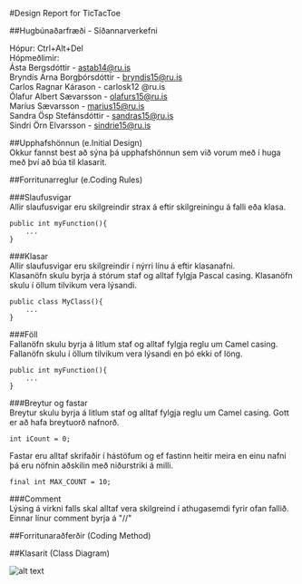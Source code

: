 #Design Report for TicTacToe

##Hugbúnaðarfræði - Síðannarverkefni

Hópur: Ctrl+Alt+Del <br />
Hópmeðlimir:<br />
Ásta Bergsdóttir - astab14@ru.is  <br />
Bryndís Arna Borgþórsdóttir - bryndis15@ru.is <br />
Carlos Ragnar Kárason - carlosk12 @ru.is  <br />
Ólafur Albert Sævarsson - olafurs15@ru.is  <br />
Maríus Sævarsson - marius15@ru.is  <br />
Sandra Ösp Stefánsdóttir - sandras15@ru.is  <br />
Sindri Örn Elvarsson - sindrie15@ru.is  <br />

##Upphafshönnun (e.Initial Design) <br />
Okkur fannst best að sýna þá upphafshönnun sem við vorum með í huga með því að búa til klasarit. 

##Forritunarreglur (e.Coding Rules) <br />

###Slaufusvigar<br />
Allir slaufusvigar eru skilgreindir strax á eftir skilgreiningu á falli eða klasa.

    public int myFunction(){
        ...
    }

###Klasar <br />
Allir slaufusvigar eru skilgreindir í nýrri línu á eftir klasanafni. <br />
Klasanöfn skulu byrja á stórum staf og alltaf fylgja Pascal casing. Klasanöfn skulu í öllum tilvikum vera lýsandi. <br />

    public class MyClass(){
        ...
    }

###Föll <br />
Fallanöfn skulu byrja á litlum staf og alltaf fylgja reglu um Camel casing. Fallanöfn skulu í öllum tilvikum vera lýsandi en þó ekki of löng. <br />
  
    public int myFunction(){
        ...
    }


###Breytur og fastar <br />
Breytur skulu byrja á litlum staf og alltaf fylgja reglu um Camel casing. Gott er að hafa breytuorð nafnorð. <br />

    int iCount = 0;


Fastar eru alltaf skrifaðir í hástöfum og ef fastinn heitir meira en einu nafni þá eru nöfnin aðskilin með niðurstriki á milli. 

    final int MAX_COUNT = 10;

###Comment <br/>
Lýsing  á virkni falls skal alltaf vera skilgreind í athugasemdi fyrir ofan fallið. <br />
Einnar línur comment byrja á "//"


##Forritunaraðferðir (Coding Method) <br />

##Klasarit (Class Diagram)


![alt text](https://github.com/KontrolAltDelete/TicTacToe/blob/master/docs/images/Tictactoeclassdiagram.JPG)



